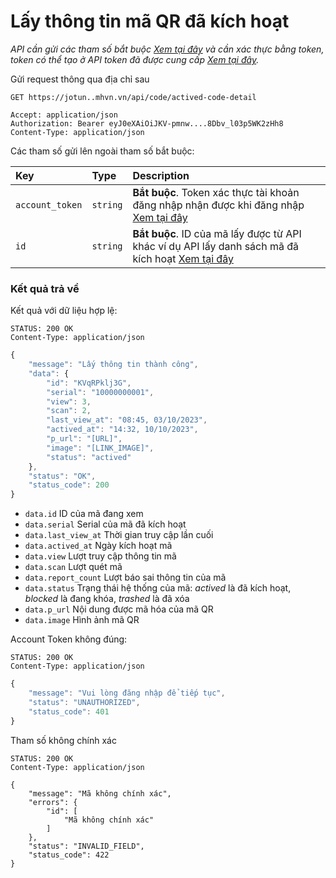 # Lấy thông tin mã QR đã kích hoạt

_API cần gửi các tham số bắt buộc [Xem tại đây](README.md) và cần xác thực bằng token, token có thể tạo ở API token đã được cung cấp [Xem tại đây](token-access.md)._

 Gửi request thông qua địa chỉ sau
 ```http
GET https://jotun..mhvn.vn/api/code/actived-code-detail

Accept: application/json
Authorization: Bearer eyJ0eXAiOiJKV-pmnw....8Dbv_l03p5WK2zHh8
Content-Type: application/json
```

Các tham số gửi lên ngoài tham số bắt buộc:

| Key | Type | Description |
| :--- | :--- | :--- |
| `account_token` | `string` | **Bắt buộc**. Token xác thực tài khoản đăng nhập nhận được khi đăng nhập [Xem tại đây](login.md) |
| `id` | `string` | **Bắt buộc**. ID của mã lấy được từ API khác ví dụ API lấy danh sách mã đã kích hoạt [Xem tại đây](actived-codes.md) |

### Kết quả trả về
Kết quả với dữ liệu hợp lệ:
```http
STATUS: 200 OK
Content-Type: application/json
```
```javascript
{
    "message": "Lấy thông tin thành công",
    "data": {
        "id": "KVqRPklj3G",
        "serial": "10000000001",
        "view": 3,
        "scan": 2,
        "last_view_at": "08:45, 03/10/2023",
        "actived_at": "14:32, 10/10/2023",
        "p_url": "[URL]",
        "image": "[LINK_IMAGE]",
        "status": "actived"
    },
    "status": "OK",
    "status_code": 200
}
```

- `data.id` ID của mã đang xem
- `data.serial` Serial của mã đã kích hoạt
- `data.last_view_at` Thời gian truy cập lần cuối
- `data.actived_at` Ngày kích hoạt mã
- `data.view` Lượt truy cập thông tin mã
- `data.scan` Lượt quét mã
- `data.report_count` Lượt báo sai thông tin của mã
- `data.status` Trạng thái hệ thống của mã: _actived_ là đã kích hoạt, _blocked_ là đang khóa, _trashed_ là đã xóa
- `data.p_url` Nội dung được mã hóa của mã QR
- `data.image` Hình ảnh mã QR

Account Token không đúng:
 ```http
STATUS: 200 OK
Content-Type: application/json
```
```javascript
{
    "message": "Vui lòng đăng nhập để tiếp tục",
    "status": "UNAUTHORIZED",
    "status_code": 401
}
```

Tham số không chính xác
 ```http
STATUS: 200 OK
Content-Type: application/json
```
```
{
    "message": "Mã không chính xác",
    "errors": {
        "id": [
            "Mã không chính xác"
        ]
    },
    "status": "INVALID_FIELD",
    "status_code": 422
}
```
